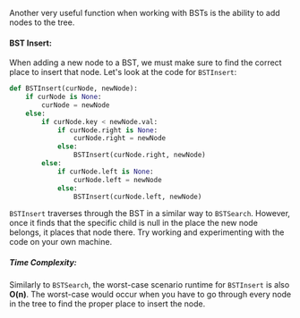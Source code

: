 <!--title={BSTInsert()}-->

<!--badges={Algorithms:10,Python:5}-->

<!--concepts={Binary Search Tree Insert}-->

Another very useful function when working with BSTs is the ability to add nodes to the tree.

#### BST Insert:

When adding a new node to a BST, we must make sure to find the correct place to insert that node. Let's look at the code for `BSTInsert`:

```Python
def BSTInsert(curNode, newNode):
    if curNode is None:
        curNode = newNode
    else:
        if curNode.key < newNode.val:
            if curNode.right is None:
                curNode.right = newNode
            else:
                BSTInsert(curNode.right, newNode)
        else:
            if curNode.left is None:
                curNode.left = newNode
            else:
                BSTInsert(curNode.left, newNode)
```

`BSTInsert` traverses through the BST in a similar way to `BSTSearch`. However, once it finds that the specific child is null in the place the new node belongs, it places that node there. Try working and experimenting with the code on your own machine.

##### Time Complexity:

Similarly to `BSTSearch`, the worst-case scenario runtime for `BSTInsert` is also **O(n)**. The worst-case would occur when you have to go through every node in the tree to find the proper place to insert the node.



